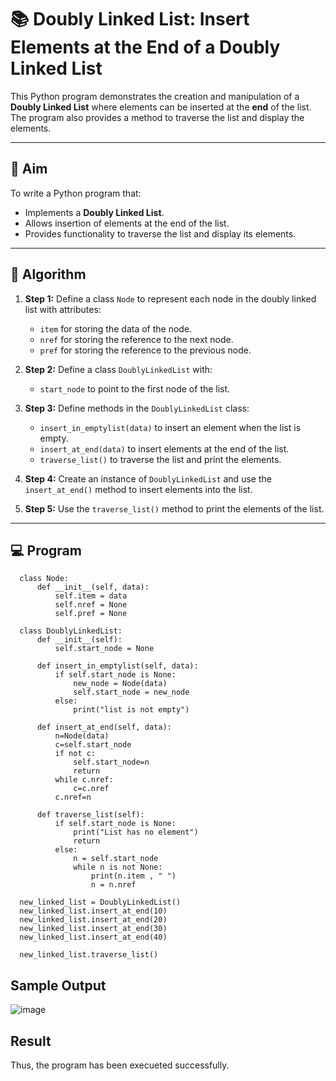 # 📚 Doubly Linked List: Insert Elements at the End of a Doubly Linked List

This Python program demonstrates the creation and manipulation of a **Doubly Linked List** where elements can be inserted at the **end** of the list. The program also provides a method to traverse the list and display the elements.

---

## 🎯 Aim

To write a Python program that:
- Implements a **Doubly Linked List**.
- Allows insertion of elements at the end of the list.
- Provides functionality to traverse the list and display its elements.

---

## 🧠 Algorithm

1. **Step 1:** Define a class `Node` to represent each node in the doubly linked list with attributes:
   - `item` for storing the data of the node.
   - `nref` for storing the reference to the next node.
   - `pref` for storing the reference to the previous node.

2. **Step 2:** Define a class `DoublyLinkedList` with:
   - `start_node` to point to the first node of the list.

3. **Step 3:** Define methods in the `DoublyLinkedList` class:
   - `insert_in_emptylist(data)` to insert an element when the list is empty.
   - `insert_at_end(data)` to insert elements at the end of the list.
   - `traverse_list()` to traverse the list and print the elements.

4. **Step 4:** Create an instance of `DoublyLinkedList` and use the `insert_at_end()` method to insert elements into the list.

5. **Step 5:** Use the `traverse_list()` method to print the elements of the list.

---

## 💻 Program
      class Node:
          def __init__(self, data):
              self.item = data
              self.nref = None
              self.pref = None
      
      class DoublyLinkedList:
          def __init__(self):
              self.start_node = None
      
          def insert_in_emptylist(self, data):
              if self.start_node is None:
                  new_node = Node(data)
                  self.start_node = new_node
              else:
                  print("list is not empty")
              
          def insert_at_end(self, data):
              n=Node(data)
              c=self.start_node
              if not c:
                  self.start_node=n
                  return
              while c.nref:
                  c=c.nref
              c.nref=n
              
          def traverse_list(self):
              if self.start_node is None:
                  print("List has no element")
                  return
              else:
                  n = self.start_node
                  while n is not None:
                      print(n.item , " ")
                      n = n.nref
                      
      new_linked_list = DoublyLinkedList()
      new_linked_list.insert_at_end(10)
      new_linked_list.insert_at_end(20)
      new_linked_list.insert_at_end(30)
      new_linked_list.insert_at_end(40)
      
      new_linked_list.traverse_list()

## Sample Output
![image](https://github.com/user-attachments/assets/d2625fca-c888-4647-bde4-fcb6445bbd2d)


## Result
Thus, the program has been execueted successfully.

